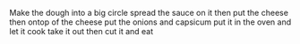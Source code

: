 Make the dough into a big circle
spread the sauce on it
then put the cheese
then ontop of the cheese put the onions and capsicum
put it in the oven and let it cook
take it out
then cut it and eat